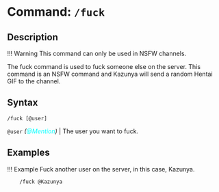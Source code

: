 # **Command:** `/fuck`

## **Description**
    
!!! Warning
    This command can only be used in NSFW channels. 

The fuck command is used to fuck someone else on the server. This command is an NSFW command and Kazunya will send a random Hentai GIF to the channel.

## **Syntax**

    /fuck [@user]

`@user` *(<span style="color:aqua">@Mention</span>)* | The user you want to fuck.

## **Examples**

!!! Example
    Fuck another user on the server, in this case, Kazunya.

        /fuck @Kazunya